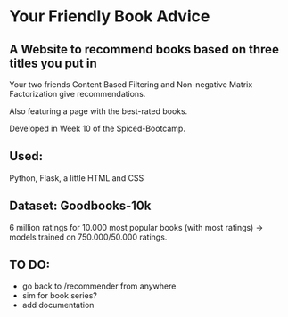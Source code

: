 # Your Friendly Book Advice

## A Website to recommend books based on three titles you put in
Your two friends Content Based Filtering and Non-negative Matrix Factorization give recommendations.

Also featuring a page with the best-rated books.

Developed in Week 10 of the Spiced-Bootcamp.

## Used:
Python, Flask, a little HTML and CSS

## Dataset: Goodbooks-10k
6 million ratings for 10.000 most popular books (with most ratings) -> models trained on 750.000/50.000 ratings.

## TO DO:
- go back to /recommender from anywhere
- sim for book series?
- add documentation
